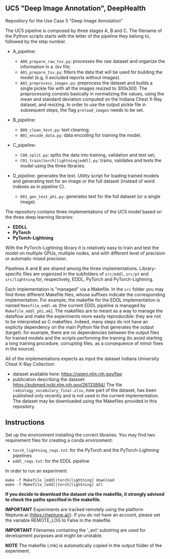 ## UC5 "Deep Image Annotation", DeepHealth

Repository for the Use Case 5 "Deep Image Annotation"

The UC5 pipeline is composed by three stages A, B and C. The filename of the Python scripts starts with the letter of the pipeline they belong to, followed by the step number.
- A_pipeline:
  - `A00_prepare_raw_tsv.py`: processes the raw dataset and organize the information in a .tsv file;
  - `A01_prepare_tsv.py`: filters the data that will be used for building the model (e.g, it excluded reports without images).
  - `A02_preprocess_images.py`: preprocess the dataset and builds a single pickle file with all the images resized to 300x300.
  The preprocessing consists basically in normalizing the values, using the mean and standard deviation computed on the
  Indiana Chest X-Ray dataset, and resizing. In order to use the output pickle file in subsequent steps, the flag `preload_images` needs to be set.

- B_pipeline:
  - `B00_clean_text.py`: text cleaning;
  - `B01_encode_data.py`: data encoding for training the model.
- C_pipeline:
  - `C00_split.py`: splits the data into training, validation and test set;
  - `C01_train[torch|lightning|eddl].py`: trains, validates and tests the model using the three libraries.
- D_pipeline: generates the text. Utility script for loading trained models and generating text for an image or the full dataset (instead of word indexes as in pipeline C).
  - `D01_gen_text_phi.py`: generates text for the full dataset (or a single image). 


The repository contains three implementations of the UC5 model based on the three deep learning libraries:
- **EDDLL**
- **PyTorch**
- **PyTorch-Lightning**

With the PyTorch-Lightning library it is relatively easy to train and test the model on multiple GPUs, multiple nodes, and with different level of precision or automatic mixed precision.

Pipelines A and B are shared among the three implementations. Library-specific files are organized in the subfolders of `src/eddl`, `src/pt` and `src/lightning` for, respectively, EDDL, PyTorch and PyTorch-Lightning.

Each implementation is "managed" via a Makefile. In the `src` folder you may find three different Makefile files, whose suffixes indicate  the corresponding implementation. For example, the makefile for the EDDL implementation is named `Makefile_eddl.mk` (the current EDDL pipeline is managed by `Makefile_eddl_phi.mk`). The makefiles are to meant as a way to manage the dataflow and make the experiments more easily reproducible: they are not to be interpreted as C makefiles. Indeed, many steps do not have an explicity dependency on the main Python file that generates the output (target): for example, there are no dependencies between the output files for trained models and the scripts performing the training (to avoid starting a long training procedure, corrupting files, as a consequence of minor fixes in the source).

All of the implementations expects as input the dataset Indiana University Chest X-Ray Collection:
- dataset available here: https://openi.nlm.nih.gov/faq
- publication describing the dataset: https://pubmed.ncbi.nlm.nih.gov/26133894/
The file `radiology_vocabulary_final.xlsx`, now part of the dataset, has been published only recently and is not used in the current implementation. The dataset may be downloaded using the Makefiles provided in this repository.

## Instructions
Set up the environment installing the correct libraries. You may find two requirement files for creating a conda environment:
- `torch_lightning_reqs.txt`: for the PyTorch and the PyTorch-Lightning pipelines
- `eddl_reqs.txt`: for the EDDL pipeline 

In order to run an experiment:
```
make -f Makefile_[eddl|torch|lightning] download
make -f Makefile_[eddl|torch|lightning] all
```
**If you decide to download the dataset via the makefile, it strongly advised to check the paths specified in the makefile.**

**IMPORTANT**
Experiments are tracked remotely using the platform Neptune.ai (https://neptune.ai/).
If you do not have an account, please set the variable REMOTE_LOG to False in the makefile.

**IMPORTANT**
Filenames containing the '_ext' substring are used for development purposes and might be unstable.

**NOTE**
The makefile (.mk) is automatically copied in the output folder of the experiment.
